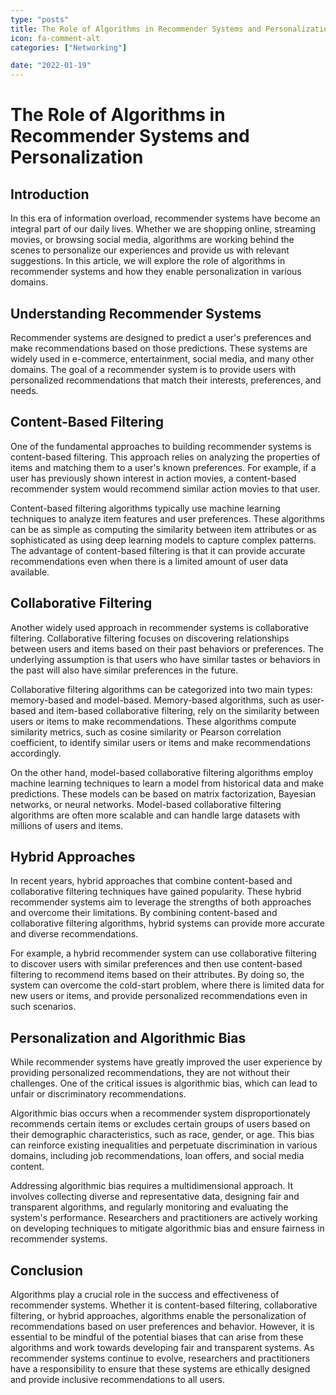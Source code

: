 ```yaml
---
type: "posts"
title: The Role of Algorithms in Recommender Systems and Personalization
icon: fa-comment-alt
categories: ["Networking"]

date: "2022-01-19"
---
```




# The Role of Algorithms in Recommender Systems and Personalization

## Introduction

In this era of information overload, recommender systems have become an integral part of our daily lives. Whether we are shopping online, streaming movies, or browsing social media, algorithms are working behind the scenes to personalize our experiences and provide us with relevant suggestions. In this article, we will explore the role of algorithms in recommender systems and how they enable personalization in various domains.

## Understanding Recommender Systems

Recommender systems are designed to predict a user's preferences and make recommendations based on those predictions. These systems are widely used in e-commerce, entertainment, social media, and many other domains. The goal of a recommender system is to provide users with personalized recommendations that match their interests, preferences, and needs.

## Content-Based Filtering

One of the fundamental approaches to building recommender systems is content-based filtering. This approach relies on analyzing the properties of items and matching them to a user's known preferences. For example, if a user has previously shown interest in action movies, a content-based recommender system would recommend similar action movies to that user.

Content-based filtering algorithms typically use machine learning techniques to analyze item features and user preferences. These algorithms can be as simple as computing the similarity between item attributes or as sophisticated as using deep learning models to capture complex patterns. The advantage of content-based filtering is that it can provide accurate recommendations even when there is a limited amount of user data available.

## Collaborative Filtering

Another widely used approach in recommender systems is collaborative filtering. Collaborative filtering focuses on discovering relationships between users and items based on their past behaviors or preferences. The underlying assumption is that users who have similar tastes or behaviors in the past will also have similar preferences in the future.

Collaborative filtering algorithms can be categorized into two main types: memory-based and model-based. Memory-based algorithms, such as user-based and item-based collaborative filtering, rely on the similarity between users or items to make recommendations. These algorithms compute similarity metrics, such as cosine similarity or Pearson correlation coefficient, to identify similar users or items and make recommendations accordingly.

On the other hand, model-based collaborative filtering algorithms employ machine learning techniques to learn a model from historical data and make predictions. These models can be based on matrix factorization, Bayesian networks, or neural networks. Model-based collaborative filtering algorithms are often more scalable and can handle large datasets with millions of users and items.

## Hybrid Approaches

In recent years, hybrid approaches that combine content-based and collaborative filtering techniques have gained popularity. These hybrid recommender systems aim to leverage the strengths of both approaches and overcome their limitations. By combining content-based and collaborative filtering algorithms, hybrid systems can provide more accurate and diverse recommendations.

For example, a hybrid recommender system can use collaborative filtering to discover users with similar preferences and then use content-based filtering to recommend items based on their attributes. By doing so, the system can overcome the cold-start problem, where there is limited data for new users or items, and provide personalized recommendations even in such scenarios.

## Personalization and Algorithmic Bias

While recommender systems have greatly improved the user experience by providing personalized recommendations, they are not without their challenges. One of the critical issues is algorithmic bias, which can lead to unfair or discriminatory recommendations.

Algorithmic bias occurs when a recommender system disproportionately recommends certain items or excludes certain groups of users based on their demographic characteristics, such as race, gender, or age. This bias can reinforce existing inequalities and perpetuate discrimination in various domains, including job recommendations, loan offers, and social media content.

Addressing algorithmic bias requires a multidimensional approach. It involves collecting diverse and representative data, designing fair and transparent algorithms, and regularly monitoring and evaluating the system's performance. Researchers and practitioners are actively working on developing techniques to mitigate algorithmic bias and ensure fairness in recommender systems.

## Conclusion

Algorithms play a crucial role in the success and effectiveness of recommender systems. Whether it is content-based filtering, collaborative filtering, or hybrid approaches, algorithms enable the personalization of recommendations based on user preferences and behavior. However, it is essential to be mindful of the potential biases that can arise from these algorithms and work towards developing fair and transparent systems. As recommender systems continue to evolve, researchers and practitioners have a responsibility to ensure that these systems are ethically designed and provide inclusive recommendations to all users.